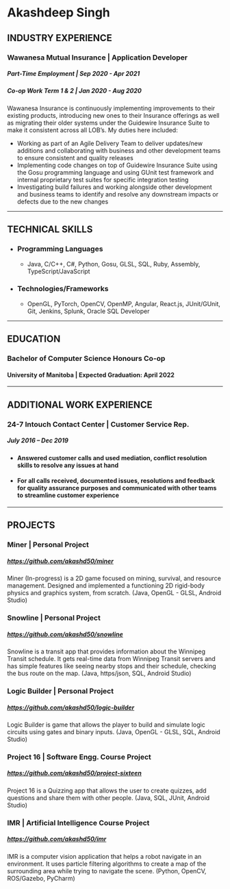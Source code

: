 # Akashdeep Singh

## INDUSTRY EXPERIENCE

### Wawanesa Mutual Insurance | Application Developer
##### Part-Time Employment | Sep 2020 - Apr 2021
##### Co-op Work Term 1 & 2 | Jan 2020 - Aug 2020

Wawanesa Insurance is continuously implementing improvements to their existing products, introducing new ones to their Insurance offerings as well as migrating their older systems under the Guidewire Insurance Suite to make it consistent across all LOB’s. My duties here included: 
* Working as part of an Agile Delivery Team to deliver updates/new additions and collaborating with business and other development teams to ensure consistent and quality releases
* Implementing code changes on top of Guidewire Insurance Suite using the Gosu programming language and using GUnit test framework and internal proprietary test suites for specific integration testing
* Investigating build failures and working alongside other development and business teams to identify and resolve any downstream impacts or defects due to the new changes

---

## TECHNICAL SKILLS
* ### Programming Languages
    * Java, C/C++, C#, Python, Gosu, GLSL, SQL, Ruby, Assembly, TypeScript/JavaScript

* ### Technologies/Frameworks
    * OpenGL, PyTorch, OpenCV, OpenMP, Angular, React.js, JUnit/GUnit, Git, Jenkins, Splunk, Oracle SQL Developer

---

## EDUCATION
### Bachelor of Computer Science Honours Co-op
#### University of Manitoba | Expected Graduation: April 2022

---

## ADDITIONAL WORK EXPERIENCE
### 24-7 Intouch Contact Center | Customer Service Rep.
##### July 2016 – Dec 2019
- #### Answered customer calls and used mediation, conflict resolution skills to resolve any issues at hand
- #### For all calls received, documented issues, resolutions and feedback for quality assurance purposes and communicated with other teams to streamline customer experience

---

## PROJECTS
### Miner | Personal Project
##### https://github.com/akashd50/miner
Miner (In-progress) is a 2D game focused on mining, survival, and resource management. Designed and implemented a functioning 2D rigid-body physics and graphics system, from scratch. (Java, OpenGL - GLSL, Android Studio)

### Snowline | Personal Project
##### https://github.com/akashd50/snowline
Snowline is a transit app that provides information about the Winnipeg Transit schedule. It gets real-time data from Winnipeg Transit servers and has simple features like seeing nearby stops and their schedule, checking the bus route on the map. (Java, https/json, SQL, Android Studio)

### Logic Builder | Personal Project
##### https://github.com/akashd50/logic-builder
Logic Builder is game that allows the player to build and simulate logic circuits using gates and binary inputs. (Java, OpenGL - GLSL, SQL, Android Studio)

### Project 16 | Software Engg. Course Project
##### https://github.com/akashd50/project-sixteen
Project 16 is a Quizzing app that allows the user to create quizzes, add questions and share them with other people. (Java, SQL, JUnit, Android Studio)

### IMR | Artificial Intelligence Course Project
##### https://github.com/akashd50/imr
IMR is a computer vision application that helps a robot navigate in an environment. It uses particle filtering algorithms to create a map of the surrounding area while trying to navigate the scene. (Python, OpenCV, ROS/Gazebo, PyCharm)